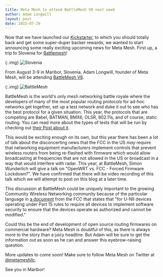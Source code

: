 ```yaml
---
title: Meta Mesh to attend BattleMesh V8 next week
author: Adam Longwill
layout: post
date: 2015-07-29
---
```


Now that we have launched our [Kickstarter](https://www.kickstarter.com/projects/metamesh/meta-mesh-community-wireless-networks-for-all), to which you should totally back and get some super-duper backer rewards, we wanted to start announcing some really exciting upcoming news for Meta Mesh. First up, a trip to Slovenia for [Battlemesh](http://battlemesh.org/)!

{:.img}
![Slovenia](http://imgur.com/80V7Xd8.png)

From August 3-9 in Maribor, Slovenia, Adam Longwill, founder of Meta Mesh, will be attending [BattleMesh V8](http://battlemesh.org/).

{:.img}
![BattleMesh](http://imgur.com/k4lfbMV.png)

BattleMesh is the world's only mesh networking battle royale where the developers of many of the most popular routing protocols for ad-hoc networks get together, set up a test network and duke it out to see who has the best protocol for a given situation. This year, the protocols that are competing are Babel, BATMAN, BMX6, OLSR, 802.11s, and of course, static routing. You can read more about the types of tests that will be run by checking out [their Post about it](https://battlemesh-test-docs.readthedocs.org/).

This would be exciting enough on its own, but this year there has been a lot of talk about the disconcerting news that the FCC in the US *may* require that networking equipment manufacturers implement controls that prevent wireless routers from being re-flashed with firmware which would allow broadcasting at frequencies that are not allowed in the US or broadcast in a way that would interfere with radar. This year, at BattleMesh, Simon Wunderlich will give a talk on "OpenWRT vs. FCC - Forced Firmware Lockdown?". We have confirmed that there will be video recording of this talk which we will attempt to post on this blog at a later time.

This discussion at BattleMesh could be uniquely important to the growing Community Wireless Networking community because of the particular language in [a document](https://apps.fcc.gov/oetcf/kdb/forms/FTSSearchResultPage.cfm?id=39498&switch=P) from the FCC that states that "for U-NII devices operating under Part 15 rules to require all devices to implement software security to ensure that the devices operate as authorized and cannot be modified."

Could this be the end of development of open source routing firmwares on commercial hardware? Meta Mesh is doubtful of this, as there is always more to the story than a juicy headline. But Adam will be sure to get the information out as soon as he can and answer this eyebrow-raising question.

More updates to come soon! Make sure to follow Meta Mesh on Twitter at [@metameshllc](https://twitter.com/metameshllc).

See you in Maribor!
